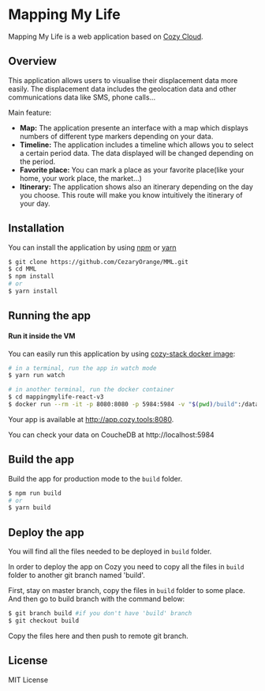 # Mapping My Life

Mapping My Life is a web application based on [Cozy Cloud](https://cozy.io/fr/).

## Overview

This application allows users to visualise their displacement data more easily. The displacement data includes the geolocation data and other communications data like SMS, phone calls...

Main feature:
* **Map:** The application presente an interface with a map which displays numbers of different type markers depending on your data.
* **Timeline:** The application includes a timeline which allows you to select a certain period data. The data displayed will be changed depending on the period.
* **Favorite place:** You can mark a place as your favorite place(like your home, your work place, the market...)
* **Itinerary:** The application shows also an itinerary depending on the day you choose. This route will make you know intuitively the itinerary of your day.

## Installation

You can install the application by using [npm](https://www.npmjs.com/) or [yarn](https://yarnpkg.com)

```sh
$ git clone https://github.com/CezaryOrange/MML.git
$ cd MML
$ npm install
# or
$ yarn install
```
## Running the app

#### Run it inside the VM
You can easily run this application by using [cozy-stack docker image](https://github.com/cozy/cozy-stack/blob/master/docs/client-app-dev.md#with-docker):

```sh
# in a terminal, run the app in watch mode
$ yarn run watch
```

```sh
# in another terminal, run the docker container
$ cd mappingmylife-react-v3
$ docker run --rm -it -p 8080:8080 -p 5984:5984 -v "$(pwd)/build":/data/cozy-app -v "$HOME/db":/usr/local/couchdb/data -v "$HOME/storage":/data/cozy-storage --name=cozydev cozy/cozy-app-dev
```
Your app is available at http://app.cozy.tools:8080.

You can check your data on CoucheDB at http://localhost:5984

## Build the app

Build the app for production mode to the `build` folder.

```sh
$ npm run build
# or
$ yarn build
```
## Deploy the app


You will find all the files needed to be deployed in `build` folder.

In order to deploy the app on Cozy you need to copy all the files in `build` folder to another git branch named 'build'.

First, stay on master branch, copy the files in `build` folder to some place. And then go to build branch with the command below:

``` sh
$ git branch build #if you don't have 'build' branch
$ git checkout build

```
Copy the files here and then push to remote git branch.

## License

MIT License
